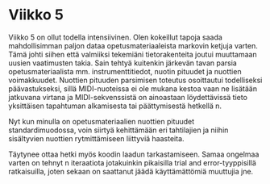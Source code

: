 # Viikko 5

Viikko 5 on ollut todella intensiivinen. Olen kokeillut tapoja saada mahdollisimman paljon dataa opetusmateriaaleista markovin ketjuja varten.
Tämä johti siihen että valmiiksi tekemiäni tietorakenteita joutui muuttamaan uusien vaatimusten takia. Sain tehtyä kuitenkin järkevän tavan parsia opetusmateriaalista mm. instrumenttitiedot, nuotin pituudet ja nuottien voimakkuudet.
Nuottien pituuden parsimisen toteutus osoittautui todelliseksi päävastukseksi, sillä MIDI-nuoteissa ei ole mukana kestoa vaan ne lisätään jatkuvana virtana ja MIDI-sekvenssistä on ainoastaan löydettävissä tieto yksittäisen tapahtuman alkamisesta tai päättymisestä hetkellä n. 

Nyt kun minulla on opetusmateriaalien nuottien pituudet standardimuodossa, voin siirtyä kehittämään eri tahtilajien ja niihin sisältyvien nuottien rytmittämiseen liittyviä haasteita. 

Täytynee ottaa hetki myös koodin laadun tarkastamiseen. Samaa ongelmaa varten on tehnyt n iteraatiota jotakuinkin pikaisilla trial and error-tyyppisillä ratkaisuilla, joten sekaan on saattanut jäädä käyttämättömiä muuttujia jne. 


